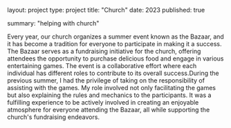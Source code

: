 layout: project
type: project
title: "Church"
date: 2023
published: true

summary: "helping with church"


Every year, our church organizes a summer event known as the Bazaar, and it has become a tradition for everyone to participate in making it a success. The Bazaar serves as a fundraising initiative for the church, offering attendees the opportunity to purchase delicious food and engage in various entertaining games. The event is a collaborative effort where each individual has different roles to contribute to its overall success.During the previous summer, I had the privilege of taking on the responsibility of assisting with the games. My role involved not only facilitating the games but also explaining the rules and mechanics to the participants. It was a fulfilling experience to be actively involved in creating an enjoyable atmosphere for everyone attending the Bazaar, all while supporting the church's fundraising endeavors.
